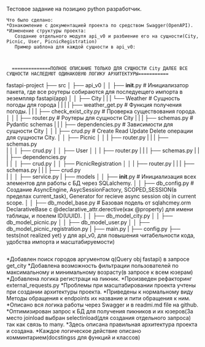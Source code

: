 Тестовое задание на позицию python разработчик.
```
Что было сделано:
*Ознакомление с документацией проекта по средством Swagger(OpenAPI).
*Изменение структуры проекта:
   Создание отдельного модуля api_v0 и разбиение его на сущности(City, Picnic, User, PicnicRegistration)
   Пример шаблона для каждой сущности в api_v0:



  ==============ПОЛНОЕ ОПИСАНИЕ ТОЛЬКО ДЛЯ СУЩНОСТИ City ДАЛЕЕ ВСЕ СУЩНОСТИ НАСЛЕДУЮТ ОДИНАКОВУЮ ЛОГИКУ АРХИТЕКТУРЫ===========
```   
fastapi-project
├── src
│   ├── api_v0
│   │   ├── __init__.py   # Инициализатор пакета, где все роутеры собираются для последуещего импорта в эеземпляр fastapi(app)
│   │   ├── City 
|   |   |   └──  Weather # Сущность погоды для города
|   |   |   |   ├── weather_get.py             # Функция получения погоды.
|   |   |   ├── check_exist_city.py            # Проверка существования города.
│   │   |   ├── router.py                      # Роутеры для сущности City
|   |   |   ├── schemas.py                     # Pydantic schemas
|   |   |   ├── dependencies.py                # Зависимости для сущности City
│   │   |   ├── crud.py                        # Create Read Update Delete операции для сущности City.
│   │   ├── Picnic
│   │   |   ├── router.py
|   |   |   ├── schemas.py  
|   │   │   ├── crud.py
│   │   ├── User
│   │   |   ├── router.py
|   |   |   ├── schemas.py
|   |   |   ├── dependencies.py    
|   │   │   ├── crud.py
│   │   ├── PicnicRegistration
│   │   |   ├── router.py
|   |   |   ├── schemas.py
|   |   |   ├── crud.py    
|   │   │   ├── service.py 
|   ├── models
│   │   ├── __init__.py                     # Инициализация всех элементов для работы с БД через SQLalchemy.
│   │   ├── db_config.py                    # Создание AsyncEngine, AsycSessionFactory, SCOPED_SESSION(в пределах current_task), Generator for recieve async session obj in current scope.
│   │   ├── db_model_base.py                # Базовая подель от sqlahcmey.orm DeclarativeBase с @declarative_attr.derective(как @property) для имени таблицы, и поелем ID(UUID).
│   │   ├── db_model_city.py
│   │   ├── db_model_picnic.py
│   │   ├── db_model_user.py
│   │   ├── db_model_picnic_registration.py
|   ├── main.py
|   ├── config.py 
├── tests(not realized yet)
 y для api_v0, для повышения читабельности кода, удобства импорта и масштабируемости)
```

```
*Добавлен поиск городов аргументом q(Query obj fastapi) в запросе get_city
*Добавлена возможность фильтрации пользователей по максимальному и минимальному возрасту(в запросе к всем юзерам)
*Добавлена логика регистраци на пикник.
*Произведен рефакторинг external_requests.py
*Проблемы при масштабировании проекта учтены при создании архитектуры проекта.
*Приведены к нормальному виду Методы обращения к endpoints их название и пити обращения к ним.
*Описано вся логика работы через Swagger и в readmi.md file на github.
*Оптимизирован запрос к БД для получения пикников и их юзеров(За место joinload выбран selectinload(для создания отдельного запроса) так как связь to many.
*Здесь описана правильная архитектура проекта и создана. 
*Каждое логическое действие описано комминтарием(docstingss для функций и классов)
   
